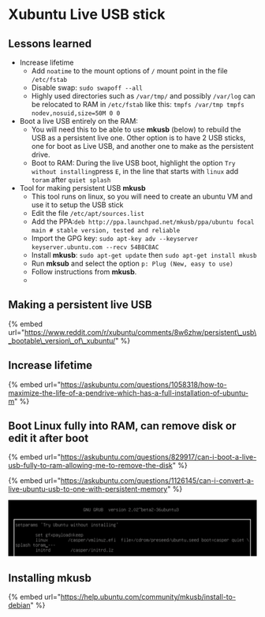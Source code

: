 # Xubuntu Live USB stick

## Lessons learned

* Increase lifetime
  * Add `noatime` to the mount options of `/` mount point in the file `/etc/fstab`
  * Disable swap: `sudo swapoff --all`
  * Highly used directories such as `/var/tmp/` and possibly `/var/log` can be relocated to RAM in `/etc/fstab` like this: `tmpfs /var/tmp tmpfs nodev,nosuid,size=50M 0 0`
* Boot a live USB entirely on the RAM:
  * You will need this to be able to use **mkusb** \(below\) to rebuild the USB as a persistent live one. Other option is to have 2 USB sticks, one for boot as Live USB, and another one to make as the persistent drive.
  * Boot to RAM: During the live USB boot, highlight the option `Try without installing`press `E`, in the line that starts with `linux` add `toram` after `quiet splash`
* Tool for making persistent USB **mkusb**
  * This tool runs on linux, so you will need to create an ubuntu VM and use it to setup the USB stick
  * Edit the file `/etc/apt/sources.list`
  * Add the PPA:`deb http://ppa.launchpad.net/mkusb/ppa/ubuntu focal main # stable version, tested and reliable`
  * Import the GPG key: `sudo apt-key adv --keyserver keyserver.ubuntu.com --recv 54B8C8AC`
  * Install **mkusb**: `sudo apt-get update` then `sudo apt-get install mkusb`
  * Run **mksub** and select the option `p: Plug (New, easy to use)`
  * Follow instructions from **mkusb**.
  * 

## Making a persistent live USB

{% embed url="https://www.reddit.com/r/xubuntu/comments/8w6zhw/persistent\_usb\_bootable\_version\_of\_xubuntu/" %}

## Increase lifetime

{% embed url="https://askubuntu.com/questions/1058318/how-to-maximize-the-life-of-a-pendrive-which-has-a-full-installation-of-ubuntu-m" %}

## Boot Linux fully into RAM, can remove disk or edit it after boot

{% embed url="https://askubuntu.com/questions/829917/can-i-boot-a-live-usb-fully-to-ram-allowing-me-to-remove-the-disk" %}

{% embed url="https://askubuntu.com/questions/1126145/can-i-convert-a-live-ubuntu-usb-to-one-with-persistent-memory" %}

![](.gitbook/assets/image%20%283%29.png)

## Installing mkusb

{% embed url="https://help.ubuntu.com/community/mkusb/install-to-debian" %}




